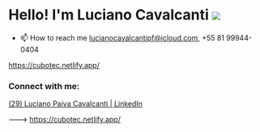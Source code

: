 # Hello! I'm Luciano Cavalcanti ![](C:\Users\LUCIA\Dio-desafio\INSTAGRAM\img\perfil-instagram.jpg)

- 📫 How to reach me [lucianocavalcantipf@icloud.com](mailto:lucianocavalcantipf@icloud.com), +55 81 99944-0404

https://cubotec.netlify.app/

### Connect with me:

[(29) Luciano Paiva Cavalcanti | LinkedIn](https://www.linkedin.com/in/lucianocavalcanti/)


--->
https://cubotec.netlify.app/

